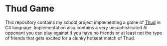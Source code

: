 # Thud Game 
This repository contains my school project implementing a game of [Thud](https://discworld.fandom.com/wiki/Thud_(game)) in C# language.
Implementation also contains a very unsophisticated AI opponent you can play against if you have no friends or at least not the type of friends that gets excited for a clunky hotseat match of Thud. 

